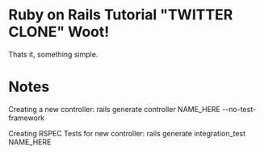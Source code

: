 # Ruby on Rails Tutorial "TWITTER CLONE" Woot!
Thats it, something simple.

# Notes

Creating a new controller:
rails generate controller NAME_HERE --no-test-framework

Creating RSPEC Tests for new controller:
rails generate integration_test NAME_HERE